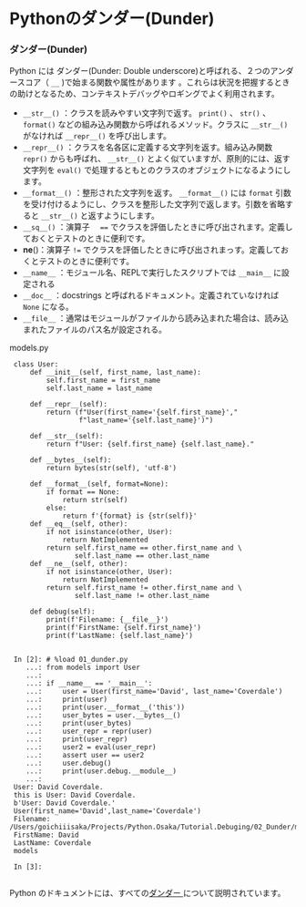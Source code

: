 Pythonのダンダー(Dunder)
=================

### ダンダー(Dunder)
Python には ダンダー(Dunder: Double underscore)と呼ばれる、２つのアンダースコア（ `__` )で始まる関数や属性があります 。これらは状況を把握するときの助けとなるため、コンテキストデバッグやロギングでよく利用されます。

-  `__str__()` ：クラスを読みやすい文字列で返す。 `print()` 、 `str()` 、 `format()` などの組み込み関数から呼ばれるメソッド。クラスに `__str__()` がなければ `__repr__()` を呼び出します。
-  `__repr__()` ：クラスを名各区に定義する文字列を返す。組み込み関数 `repr()` からも呼ばれ、 `__str__()` とよく似ていますが、原則的には、返す文字列を `eval()` で処理するともとのクラスのオブジェクトになるようにします。
-  `__format__()` ：整形された文字列を返す。 `__format__()` には `format` 引数を受け付けるようにし、クラスを整形した文字列で返します。引数を省略すると `__str__()` と返すようにします。
-  `__sq__()` ：演算子　 `==` でクラスを評価したときに呼び出されます。定義しておくとテストのときに便利です。
- __ne__()：演算子  `!=` でクラスを評価したときに呼び出されまっす。定義しておくとテストのときに便利です。
-  `__name__` ：モジュール名、REPLで実行したスクリプトでは `__main__` に設定される
-  `__doc__` ：docstrings と呼ばれるドキュメント。定義されていなければ  `None` になる。
-  `__file__` ：通常はモジュールがファイルから読み込まれた場合は、読み込まれたファイルのパス名が設定される。


 models.py
```
 class User:
     def __init__(self, first_name, last_name):
         self.first_name = first_name
         self.last_name = last_name
 
     def __repr__(self):
         return (f"User(first_name='{self.first_name}',"
                 f"last_name='{self.last_name}')")
 
     def __str__(self):
         return f"User: {self.first_name} {self.last_name}."
 
     def __bytes__(self):
         return bytes(str(self), 'utf-8')
 
     def __format__(self, format=None):
         if format == None:
             return str(self)
         else:
             return f'{format} is {str(self)}'
     def __eq__(self, other):
         if not isinstance(other, User):
             return NotImplemented
         return self.first_name == other.first_name and \
                self.last_name == other.last_name
     def __ne__(self, other):
         if not isinstance(other, User):
             return NotImplemented
         return self.first_name != other.first_name and \
                self.last_name != other.last_name
 
     def debug(self):
         print(f'Filename: {__file__}')
         print(f'FirstName: {self.first_name}')
         print(f'LastName: {self.last_name}')
         
```



```
 In [2]: # %load 01_dunder.py
    ...: from models import User
    ...:
    ...: if __name__ == '__main__':
    ...:     user = User(first_name='David', last_name='Coverdale')
    ...:     print(user)
    ...:     print(user.__format__('this'))
    ...:     user_bytes = user.__bytes__()
    ...:     print(user_bytes)
    ...:     user_repr = repr(user)
    ...:     print(user_repr)
    ...:     user2 = eval(user_repr)
    ...:     assert user == user2
    ...:     user.debug()
    ...:     print(user.debug.__module__)
    ...:
 User: David Coverdale.
 this is User: David Coverdale.
 b'User: David Coverdale.'
 User(first_name='David',last_name='Coverdale')
 Filename: /Users/goichiiisaka/Projects/Python.Osaka/Tutorial.Debuging/02_Dunder/models.py
 FirstName: David
 LastName: Coverdale
 models
 
 In [3]:
 
```

Python のドキュメントには、すべての[ダンダー ](https://docs.python.org/ja/3/reference/datamodel.html)  について説明されています。


